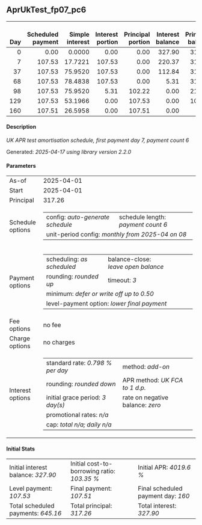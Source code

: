 <h2>AprUkTest_fp07_pc6</h2>
<table>
    <thead style="vertical-align: bottom;">
        <th style="text-align: right;">Day</th>
        <th style="text-align: right;">Scheduled payment</th>
        <th style="text-align: right;">Simple interest</th>
        <th style="text-align: right;">Interest portion</th>
        <th style="text-align: right;">Principal portion</th>
        <th style="text-align: right;">Interest balance</th>
        <th style="text-align: right;">Principal balance</th>
        <th style="text-align: right;">Total simple interest</th>
        <th style="text-align: right;">Total interest</th>
        <th style="text-align: right;">Total principal</th>
    </thead>
    <tr style="text-align: right;">
        <td class="ci00">0</td>
        <td class="ci01" style="white-space: nowrap;">0.00</td>
        <td class="ci02">0.0000</td>
        <td class="ci03">0.00</td>
        <td class="ci04">0.00</td>
        <td class="ci05">327.90</td>
        <td class="ci06">317.26</td>
        <td class="ci07">0.0000</td>
        <td class="ci08">0.00</td>
        <td class="ci09">0.00</td>
    </tr>
    <tr style="text-align: right;">
        <td class="ci00">7</td>
        <td class="ci01" style="white-space: nowrap;">107.53</td>
        <td class="ci02">17.7221</td>
        <td class="ci03">107.53</td>
        <td class="ci04">0.00</td>
        <td class="ci05">220.37</td>
        <td class="ci06">317.26</td>
        <td class="ci07">17.7221</td>
        <td class="ci08">107.53</td>
        <td class="ci09">0.00</td>
    </tr>
    <tr style="text-align: right;">
        <td class="ci00">37</td>
        <td class="ci01" style="white-space: nowrap;">107.53</td>
        <td class="ci02">75.9520</td>
        <td class="ci03">107.53</td>
        <td class="ci04">0.00</td>
        <td class="ci05">112.84</td>
        <td class="ci06">317.26</td>
        <td class="ci07">93.6742</td>
        <td class="ci08">215.06</td>
        <td class="ci09">0.00</td>
    </tr>
    <tr style="text-align: right;">
        <td class="ci00">68</td>
        <td class="ci01" style="white-space: nowrap;">107.53</td>
        <td class="ci02">78.4838</td>
        <td class="ci03">107.53</td>
        <td class="ci04">0.00</td>
        <td class="ci05">5.31</td>
        <td class="ci06">317.26</td>
        <td class="ci07">172.1580</td>
        <td class="ci08">322.59</td>
        <td class="ci09">0.00</td>
    </tr>
    <tr style="text-align: right;">
        <td class="ci00">98</td>
        <td class="ci01" style="white-space: nowrap;">107.53</td>
        <td class="ci02">75.9520</td>
        <td class="ci03">5.31</td>
        <td class="ci04">102.22</td>
        <td class="ci05">0.00</td>
        <td class="ci06">215.04</td>
        <td class="ci07">248.1100</td>
        <td class="ci08">327.90</td>
        <td class="ci09">102.22</td>
    </tr>
    <tr style="text-align: right;">
        <td class="ci00">129</td>
        <td class="ci01" style="white-space: nowrap;">107.53</td>
        <td class="ci02">53.1966</td>
        <td class="ci03">0.00</td>
        <td class="ci04">107.53</td>
        <td class="ci05">0.00</td>
        <td class="ci06">107.51</td>
        <td class="ci07">301.3066</td>
        <td class="ci08">327.90</td>
        <td class="ci09">209.75</td>
    </tr>
    <tr style="text-align: right;">
        <td class="ci00">160</td>
        <td class="ci01" style="white-space: nowrap;">107.51</td>
        <td class="ci02">26.5958</td>
        <td class="ci03">0.00</td>
        <td class="ci04">107.51</td>
        <td class="ci05">0.00</td>
        <td class="ci06">0.00</td>
        <td class="ci07">327.9024</td>
        <td class="ci08">327.90</td>
        <td class="ci09">317.26</td>
    </tr>
</table>
<h4>Description</h4>
<p><i>UK APR test amortisation schedule, first payment day 7, payment count 6</i></p>
<p>Generated: <i>2025-04-17 using library version 2.2.0</i></p>
<h4>Parameters</h4>
<table>
    <tr>
        <td>As-of</td>
        <td>2025-04-01</td>
    </tr>
    <tr>
        <td>Start</td>
        <td>2025-04-01</td>
    </tr>
    <tr>
        <td>Principal</td>
        <td>317.26</td>
    </tr>
    <tr>
        <td>Schedule options</td>
        <td>
            <table>
                <tr>
                    <td>config: <i>auto-generate schedule</i></td>
                    <td>schedule length: <i><i>payment count</i> 6</i></td>
                </tr>
                <tr>
                    <td colspan="2" style="white-space: nowrap;">unit-period config: <i>monthly from 2025-04 on 08</i></td>
                </tr>
            </table>
        </td>
    </tr>
    <tr>
        <td>Payment options</td>
        <td>
            <table>
                <tr>
                    <td>scheduling: <i>as scheduled</i></td>
                    <td>balance-close: <i>leave&nbsp;open&nbsp;balance</i></td>
                </tr>
                <tr>
                    <td>rounding: <i>rounded up</i></td>
                    <td>timeout: <i>3</i></td>
                </tr>
                <tr>
                    <td colspan='2'>minimum: <i>defer&nbsp;or&nbsp;write&nbsp;off&nbsp;up&nbsp;to&nbsp;0.50</i></td>
                </tr>
                <tr>
                    <td colspan='2'>level-payment option: <i>lower&nbsp;final&nbsp;payment</i></td>
                </tr>
            </table>
        </td>
    </tr>
    <tr>
        <td>Fee options</td>
        <td>no fee
        </td>
    </tr>
    <tr>
        <td>Charge options</td>
        <td>no charges
        </td>
    </tr>
    <tr>
        <td>Interest options</td>
        <td>
            <table>
                <tr>
                    <td>standard rate: <i>0.798 % per day</i></td>
                    <td>method: <i>add-on</i></td>
                </tr>
                <tr>
                    <td>rounding: <i>rounded down</i></td>
                    <td>APR method: <i>UK FCA to 1 d.p.</i></td>
                </tr>
                <tr>
                    <td>initial grace period: <i>3 day(s)</i></td>
                    <td>rate on negative balance: <i>zero</i></td>
                </tr>
                <tr>
                    <td colspan="2">promotional rates: <i><i>n/a</i></i></td>
                </tr>
                <tr>
                    <td colspan="2">cap: <i>total <i>n/a</i>; daily <i>n/a</i></td>
                </tr>
            </table>
        </td>
    </tr>
</table>
<h4>Initial Stats</h4>
<table>
    <tr>
        <td>Initial interest balance: <i>327.90</i></td>
        <td>Initial cost-to-borrowing ratio: <i>103.35 %</i></td>
        <td>Initial APR: <i>4019.6 %</i></td>
    </tr>
    <tr>
        <td>Level payment: <i>107.53</i></td>
        <td>Final payment: <i>107.51</i></td>
        <td>Final scheduled payment day: <i>160</i></td>
    </tr>
    <tr>
        <td>Total scheduled payments: <i>645.16</i></td>
        <td>Total principal: <i>317.26</i></td>
        <td>Total interest: <i>327.90</i></td>
    </tr>
</table>
